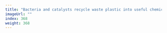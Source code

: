 ```yaml
---
title: "Bacteria and catalysts recycle waste plastic into useful chemicals"
imageUrl: ""
index: 368
weight: 368
---
```

